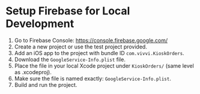 # Setup Firebase for Local Development

1. Go to Firebase Console: https://console.firebase.google.com/
2. Create a new project or use the test project provided.
3. Add an iOS app to the project with bundle ID `com.vivvi.KioskOrders`.
4. Download the `GoogleService-Info.plist` file.
5. Place the file in your local Xcode project under `KioskOrders/` (same level as .xcodeproj).
6. Make sure the file is named exactly: `GoogleService-Info.plist`.
7. Build and run the project.
